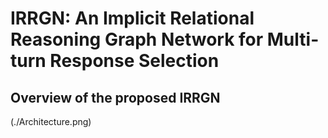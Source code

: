 # IRRGN: An Implicit Relational Reasoning Graph Network for Multi-turn Response Selection
## Overview of the proposed IRRGN
(./Architecture.png)

